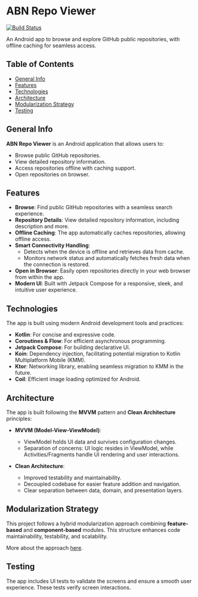 # ABN Repo Viewer

[![Build Status](https://img.shields.io/badge/build-passing-brightgreen.svg)]()

An Android app to browse and explore GitHub public repositories, with offline caching for seamless access.

## Table of Contents
* [General Info](#general-info)
* [Features](#features)
* [Technologies](#technologies)
* [Architecture](#architecture)
* [Modularization Strategy](#modularization-strategy)
* [Testing](#testing)

## General Info
**ABN Repo Viewer** is an Android application that allows users to:
- Browse public GitHub repositories.
- View detailed repository information.
- Access repositories offline with caching support.
- Open repositories on browser.

## Features
- **Browse**: Find public GitHub repositories with a seamless search experience.  
- **Repository Details**: View detailed repository information, including description and more.  
- **Offline Caching**: The app automatically caches repositories, allowing offline access.  
- **Smart Connectivity Handling**:  
  - Detects when the device is offline and retrieves data from cache.  
  - Monitors network status and automatically fetches fresh data when the connection is restored.  
- **Open in Browser**: Easily open repositories directly in your web browser from within the app.  
- **Modern UI**: Built with Jetpack Compose for a responsive, sleek, and intuitive user experience.  

## Technologies
The app is built using modern Android development tools and practices:

- **Kotlin**: For concise and expressive code.
- **Coroutines & Flow**: For efficient asynchronous programming.
- **Jetpack Compose**: For building declarative UI.
- **Koin**: Dependency injection, facilitating potential migration to Kotlin Multiplatform Mobile (KMM).
- **Ktor**: Networking library, enabling seamless migration to KMM in the future.
- **Coil**: Efficient image loading optimized for Android.

## Architecture
The app is built following the **MVVM** pattern and **Clean Architecture** principles:

- **MVVM (Model-View-ViewModel)**:
  - ViewModel holds UI data and survives configuration changes.
  - Separation of concerns: UI logic resides in ViewModel, while Activities/Fragments handle UI rendering and user interactions.

- **Clean Architecture**:
  - Improved testability and maintainability.
  - Decoupled codebase for easier feature addition and navigation.
  - Clear separation between data, domain, and presentation layers.

## Modularization Strategy
This project follows a hybrid modularization approach combining **feature-based** and **component-based** modules. This structure enhances code maintainability, testability, and scalability.

More about the approach [here](https://medium.com/@ahmedeelkhami/multi-module-architecture-in-android-5f76373a84a7).

## Testing
The app includes UI tests to validate the screens and ensure a smooth user experience. These tests verify screen interactions.
